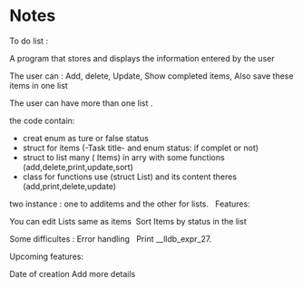# Notes  

‪‪To do list :‬‬

‪‪A program that stores and displays the information entered by the user‬‬

‪‪The user can : Add, delete, Update, Show completed items,‬‬
‪‪Also save these items in one list‬‬

‪‪The user can have more than one list .‬‬

the code contain:

- creat enum as  ture or false status
-  struct for items (-Task title- and enum status: if complet or not)
-  struct to list  many ( Items) in arry with some functions (add,delete,print,update,sort)
-  class for functions use (struct List) and its content theres (add,print,delete,update)

two instance : one to  additems and the other for lists.
‪‪ ‬‬
‪‪Features:‬‬

‪‪You can edit Lists same as items‬‬
‪‪ Sort Items by status in the list‬‬

‪‪Some difficultes :‬‬
‪‪Error handling ‬‬
‪‪ Print __lldb_expr_27.‬‬


‪Upcoming features:‬

‪Date of creation‬
‪Add more details ‬




